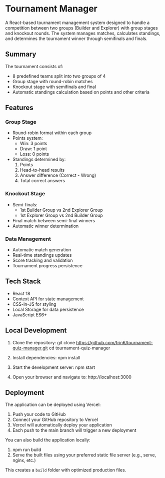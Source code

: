 # Tournament Manager

A React-based tournament management system designed to handle a competition between two groups (Builder and Explorer) with group stages and knockout rounds. The system manages matches, calculates standings, and determines the tournament winner through semifinals and finals.

## Summary

The tournament consists of:
- 8 predefined teams split into two groups of 4
- Group stage with round-robin matches
- Knockout stage with semifinals and final
- Automatic standings calculation based on points and other criteria

## Features

### Group Stage
- Round-robin format within each group
- Points system:
  - Win: 3 points
  - Draw: 1 point
  - Loss: 0 points
- Standings determined by:
  1. Points
  2. Head-to-head results
  3. Answer difference (Correct - Wrong)
  4. Total correct answers

### Knockout Stage
- Semi-finals:
  - 1st Builder Group vs 2nd Explorer Group
  - 1st Explorer Group vs 2nd Builder Group
- Final match between semi-final winners
- Automatic winner determination

### Data Management
- Automatic match generation
- Real-time standings updates
- Score tracking and validation
- Tournament progress persistence

## Tech Stack

- React 18
- Context API for state management
- CSS-in-JS for styling
- Local Storage for data persistence
- JavaScript ES6+

## Local Development

1. Clone the repository:
git clone https://github.com/frin6/tournament-quiz-manager.git
cd tournament-quiz-manager

2. Install dependencies:
npm install

3. Start the development server:
npm start

4. Open your browser and navigate to:
http://localhost:3000

## Deployment

The application can be deployed using Vercel:

1. Push your code to GitHub
2. Connect your GitHub repository to Vercel
3. Vercel will automatically deploy your application
4. Each push to the main branch will trigger a new deployment

You can also build the application locally:

1. npm run build
2. Serve the built files using your preferred static file server (e.g., serve, nginx, etc.)

This creates a `build` folder with optimized production files.
